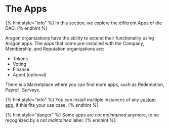 # The Apps

{% hint style="info" %}
In this section, we explore the different Apps of the DAO.
{% endhint %}

Aragon organizations have the ability to extend their functionality using Aragon apps. The apps that come pre-installed with the Company, Membership, and Reputation organizations are:

* Tokens
* Voting
* Finance
* Agent (optional)

There is a Marketplace where you can find more apps, such as Redemption, Payroll, Surveys.&#x20;

{% hint style="info" %}
You can install multiple instances of any [custom app](broken-reference), if this fits your use case.&#x20;
{% endhint %}

{% hint style="danger" %}
Some apps are _not maintained_ anymore, to be recognized by a _not maintained_ label.
{% endhint %}
